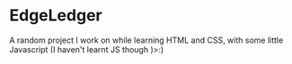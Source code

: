 # EdgeLedger
A random project I work on while learning HTML and CSS, with some little Javascript (I haven't learnt JS though )>:)
